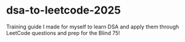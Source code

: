 # dsa-to-leetcode-2025
Training guide I made for myself to learn DSA and apply them through LeetCode questions and prep for the Blind 75!
